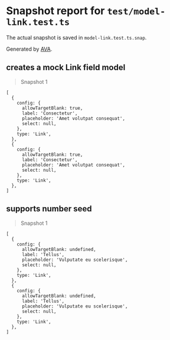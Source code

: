 # Snapshot report for `test/model-link.test.ts`

The actual snapshot is saved in `model-link.test.ts.snap`.

Generated by [AVA](https://avajs.dev).

## creates a mock Link field model

> Snapshot 1

    [
      {
        config: {
          allowTargetBlank: true,
          label: 'Consectetur',
          placeholder: 'Amet volutpat consequat',
          select: null,
        },
        type: 'Link',
      },
      {
        config: {
          allowTargetBlank: true,
          label: 'Consectetur',
          placeholder: 'Amet volutpat consequat',
          select: null,
        },
        type: 'Link',
      },
    ]

## supports number seed

> Snapshot 1

    [
      {
        config: {
          allowTargetBlank: undefined,
          label: 'Tellus',
          placeholder: 'Vulputate eu scelerisque',
          select: null,
        },
        type: 'Link',
      },
      {
        config: {
          allowTargetBlank: undefined,
          label: 'Tellus',
          placeholder: 'Vulputate eu scelerisque',
          select: null,
        },
        type: 'Link',
      },
    ]
